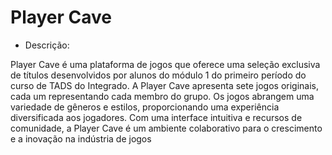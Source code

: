 # Player Cave

- Descrição:

Player Cave é uma plataforma de jogos que oferece uma seleção exclusiva de títulos desenvolvidos
por alunos do módulo 1 do primeiro período do curso de TADS do Integrado. A Player Cave apresenta
sete jogos originais, cada um representando cada membro do grupo. Os jogos abrangem uma variedade
de gêneros e estilos, proporcionando uma experiência diversificada aos jogadores. Com uma interface
intuitiva e recursos de comunidade, a Player Cave é um ambiente colaborativo para o crescimento e
a inovação na indústria de jogos
